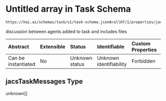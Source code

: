 # Untitled array in Task Schema

```txt
https://hai.ai/schemas/task/v1/task-schema.json#/allOf/1/properties/jacsTaskMessages
```

discussion between agents added to task and includes files

| Abstract            | Extensible | Status         | Identifiable            | Custom Properties | Additional Properties | Access Restrictions | Defined In                                                                          |
| :------------------ | :--------- | :------------- | :---------------------- | :---------------- | :-------------------- | :------------------ | :---------------------------------------------------------------------------------- |
| Can be instantiated | No         | Unknown status | Unknown identifiability | Forbidden         | Allowed               | none                | [task.schema.json\*](../../schemas/task/v1/task.schema.json "open original schema") |

## jacsTaskMessages Type

unknown\[]
